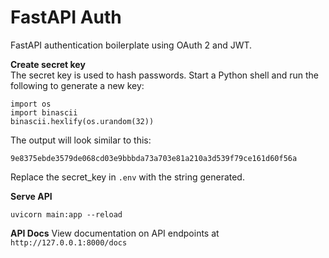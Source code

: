 # FastAPI Auth

FastAPI authentication boilerplate using OAuth 2 and JWT.

**Create secret key**  
The secret key is used to hash passwords. Start a Python shell and run the following to generate a new key:

```
import os
import binascii
binascii.hexlify(os.urandom(32))
```

The output will look similar to this:

```
9e8375ebde3579de068cd03e9bbbda73a703e81a210a3d539f79ce161d60f56a
```

Replace the secret_key in `.env` with the string generated.

**Serve API**

```
uvicorn main:app --reload
```

**API Docs**
View documentation on API endpoints at `http://127.0.0.1:8000/docs`
